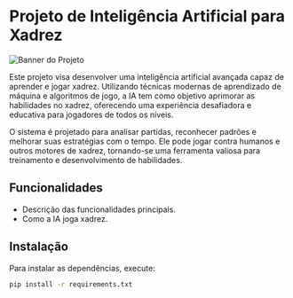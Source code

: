 # Projeto de Inteligência Artificial para Xadrez

![Banner do Projeto](https://images.unsplash.com/photo-1523875194681-bedd468c58bf?q=80&w=1471&auto=format&fit=crop&ixlib=rb-4.0.3&ixid=M3wxMjA3fDB8MHxwaG90by1wYWdlfHx8fGVufDB8fHx8fA%3D%3D)

<p>
    Este projeto visa desenvolver uma inteligência artificial avançada capaz de aprender e jogar xadrez. 
    Utilizando técnicas modernas de aprendizado de máquina e algoritmos de jogo, a IA tem como objetivo 
    aprimorar as habilidades no xadrez, oferecendo uma experiência desafiadora e educativa para jogadores de todos os níveis.
</p>

<p>
    O sistema é projetado para analisar partidas, reconhecer padrões e melhorar suas estratégias com o tempo. 
    Ele pode jogar contra humanos e outros motores de xadrez, tornando-se uma ferramenta valiosa para treinamento 
    e desenvolvimento de habilidades.
</p>

## Funcionalidades
- Descrição das funcionalidades principais.
- Como a IA joga xadrez.

## Instalação

Para instalar as dependências, execute:

```bash
pip install -r requirements.txt
